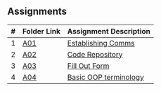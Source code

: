 ## Assignments

<!-- |    | [A0](./) | [](./A0) | -->
|  #  | Folder Link  | Assignment Description         |
| :-: | ------------ | ------------------------------ |
|  1  | [A01](./A01) | [Establishing Comms](./A01)    |
|  2  | [A02](./A02) | [Code Repository](./A02)       |
|  3  | [A03](./A03) | [Fill Out Form](./A03)         |
|  4  | [A04](./A04) | [Basic OOP terminology](./A04) |
